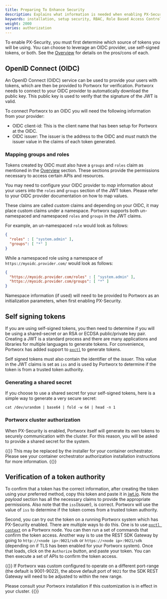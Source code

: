 ```yaml
---
title: Preparing To Enhance Security
description: Explains what information is needed when enabling PX-Security
keywords: installation, setup security, RBAC, Role Based Access Control, claims, JWT, JSON Web Token, OIDC, OpenID Connect, self generated
weight: 2000
series: authorization
---
```


To enable PX-Security, you must first determine which source of tokens you will be
using. You can choose to leverage an OIDC provider, use self-signed tokens, or both.
See the [Overview](/concepts/authorization/overview) for details on the pros/cons of
each.

## OpenID Connect (OIDC)

An OpenID Connect (OIDC) service can be used to provide your users with tokens,
which are then be provided to Portworx for verification. Portworx needs to
connect to your OIDC provider to automatically download the public key. This
public key is used to verify that the signature of the JWT is valid.

To connect Portworx to an OIDC you will need the following information from your provider:

* OIDC client-id: This is the client name that has been setup for Portworx at the
  OIDC.
* OIDC issuer: The issuer is the address to the OIDC and *must* match the issuer
  value in the claims of each token generated.

### Mapping groups and roles

Tokens created by OIDC must also have a `groups` and `roles` claim as mentioned
in the [Overview](/concepts/authorization/overview) section. These sections provide
the permissions necessary to access certain APIs and resources.

You may need to configure your OIDC provider to _map_ information about your
users into the `roles` and `groups` section of the JWT token. Please refer to
your OIDC provider documentation on how to map values.

These claims are called _custom_ claims and depending on your OIDC, it may place
custom claims under a namespace.  Portworx supports both un-namespaced and
namespaced `roles` and `groups` in the JWT claims.

For example, an un-namespaced `role` would look as follows:

```json
{
  "roles" : [ "system.admin" ],
  "groups": [ "*" ]
}
```

While a namespaced role using a namespace of `https://myoidc.provider.com/` would
look as follows:

```json
{
  "https://myoidc.provider.com/roles" : [ "system.admin" ],
  "https://myoidc.provider.com/groups": [ "*" ]
}
```

Namespace information (if used) will need to be provided to Portworx as an
initialization parameters, when first enabling PX-Security.

## Self signing tokens

If you are using self-signed tokens, you then need to determine if you will be
using a shared-secret or an RSA or ECDSA public/private key pair.  Creating a
JWT is a standard process and there are many applications and libraries for multiple
languages to generate tokens.  For convenience, Portworx has added support to
[`pxctl`](/reference/cli/authorization/#generate-tokens) to generate tokens.

Self signed tokens must also contain the identifier of the _issuer_. This value
in the JWT claims is set as `iss` and is used by Portworx to determine if the
token is from a trusted token authority.

### Generating a shared secret

If you choose to use a shared secret for your self-signed tokens, here is a simple
way to generate a very secure secret:

```text
cat /dev/urandom | base64 | fold -w 64 | head -n 1
```

### Portworx cluster authorization

When PX-Security is enabled, Portworx itself will generate its own tokens
to securely communication with the cluster. For this reason, you will be asked to
provide a shared secret for the system.

{{<info>}}
This may be replaced by the installer for your container orchestrator.
Please see your container orchestrator authorization installation instructions for more information.
{{</info>}}

## Verification of a token authority

To confirm that a token has the correct information, after creating the token using
your preferred method, copy this token and paste it in [jwt.io](https://jwt.io).
Note the _payload_ section has all the necessary claims to provide the
appropriate permissions. Also note that the `iss`(Issuer), is correct. Portworx will use the value of `iss` to determine if the token comes from a trusted token authority.

Second, you can try out the token on a running Portworx system which has
PX-Security enabled. There are multiple ways to do this. One is to use
[`pxctl context`](/reference/cli/authorization) on a Portworx node. You can then run
a set of commands that confirm the token access. Another way is to use the REST
SDK Gateway by going to `http://<node ip>:9021/sdk` or `https://<node
ip>:9021/sdk` (depending on if TLS has been enabled for your Portworx system).
Once that loads, click on the `Authorize` button, and paste your token.
You can then execute a set of APIs to confirm the token access.

{{<info>}}
If Portworx was custom configured to operate on a different port-range (the default
is 9001-9022), the above default port of `9021` for the SDK REST Gateway will need
to be adjusted to within the new range.

Please consult your Portworx installation if this customization is in effect in your cluster.
{{</info>}}
